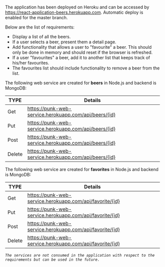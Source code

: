 The application has been deployed on Heroku and can be accessed by https://react-application-beers.herokuapp.com. Automatic deploy is enabled for the master branch.

Below are the list of requirements:
- Display a list of all the beers.
- If a user selects a beer, present them a detail page.
- Add functionality that allows a user to "favourite" a beer.  This should only be done in memory and should reset if the browser is refreshed.
- If a user "favourites" a beer, add it to another list that keeps track of his/her favourites.
- The favourites list should include functionality to remove a beer from the list.

The following web service are created for **beers** in Node.js and backend is MongoDB:

TYPE | Details
---- | ------
Get | https://punk-web-service.herokuapp.com/api/beers/{id}
Put | https://punk-web-service.herokuapp.com/api/beers/{id}
Post | https://punk-web-service.herokuapp.com/api/beers/{id}
Delete | https://punk-web-service.herokuapp.com/api/beers/{id}

The following web service are created for **favorites** in Node.js and backend is MongoDB:

TYPE | Details
---- | ------
Get | https://punk-web-service.herokuapp.com/api/favorite/{id}
Put | https://punk-web-service.herokuapp.com/api/favorite/{id}
Post | https://punk-web-service.herokuapp.com/api/favorite/{id}
Delete | https://punk-web-service.herokuapp.com/api/favorite/{id}

_`The services are not consumed in the application with respect to the requirements but can be used in the future.`_